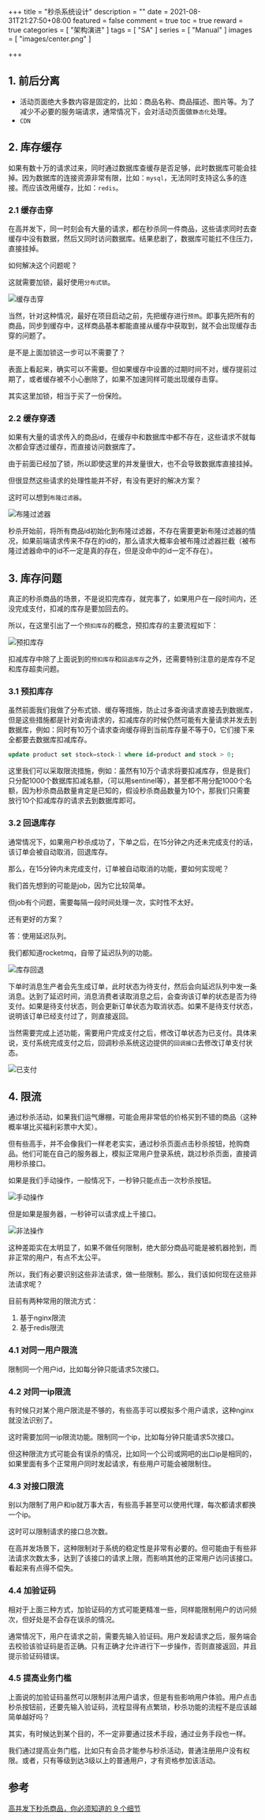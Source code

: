 +++
title = "秒杀系统设计"
description = ""
date = 2021-08-31T21:27:50+08:00
featured = false
comment = true
toc = true
reward = true
categories = [
"架构演进"
]
tags = [
"SA"
]
series = [
"Manual"
]
images = [
"images/center.png"
]

+++

<!--more-->

## 1. 前后分离

- 活动页面绝大多数内容是固定的，比如：商品名称、商品描述、图片等。为了减少不必要的服务端请求，通常情况下，会对活动页面做`静态化`处理。
- `CDN`

## 2. 库存缓存

如果有数十万的请求过来，同时通过数据库查缓存是否足够，此时数据库可能会挂掉。因为数据库的连接资源非常有限，比如：`mysql`，无法同时支持这么多的连接。而应该改用缓存，比如：`redis`。

### 2.1 缓存击穿

在高并发下，同一时刻会有大量的请求，都在秒杀同一件商品，这些请求同时去查缓存中没有数据，然后又同时访问数据库。结果悲剧了，数据库可能扛不住压力，直接挂掉。

如何解决这个问题呢？

这就需要加锁，最好使用`分布式锁`。

![缓存击穿](https://picgo.6and.ltd/img/640)

当然，针对这种情况，最好在项目启动之前，先把缓存进行`预热`。即事先把所有的商品，同步到缓存中，这样商品基本都能直接从缓存中获取到，就不会出现缓存击穿的问题了。

是不是上面加锁这一步可以不需要了？

表面上看起来，确实可以不需要。但如果缓存中设置的过期时间不对，缓存提前过期了，或者缓存被不小心删除了，如果不加速同样可能出现缓存击穿。

其实这里加锁，相当于买了一份保险。

### 2.2 缓存穿透

如果有大量的请求传入的商品id，在缓存中和数据库中都不存在，这些请求不就每次都会穿透过缓存，而直接访问数据库了。

由于前面已经加了锁，所以即使这里的并发量很大，也不会导致数据库直接挂掉。

但很显然这些请求的处理性能并不好，有没有更好的解决方案？

这时可以想到`布隆过滤器`。

![布隆过滤器](https://picgo.6and.ltd/img/布隆过滤器.webp)

秒杀开始前，将所有商品id初始化到布隆过滤器，不存在需要更新布隆过滤器的情况，如果前端请求传来不存在的id的，那么请求大概率会被布隆过滤器拦截（被布隆过滤器命中的id不一定是真的存在，但是没命中的id一定不存在）。



## 3. 库存问题

真正的秒杀商品的场景，不是说扣完库存，就完事了，如果用户在一段时间内，还没完成支付，扣减的库存是要加回去的。

所以，在这里引出了一个`预扣库存`的概念，预扣库存的主要流程如下：

![预扣库存](https://picgo.6and.ltd/img/预扣库存.webp)

扣减库存中除了上面说到的`预扣库存`和`回退库存`之外，还需要特别注意的是库存不足和库存超卖问题。

### 3.1 预扣库存

虽然前面我们我做了分布式锁、缓存等措施，防止过多查询请求直接去到数据库，但是这些措施都是针对查询请求的，扣减库存的时候仍然可能有大量请求并发去到数据库，例如：同时有10万个请求查询缓存得到当前库存量不等于0，它们接下来全都要去数据库扣减库存。

```sql
update product set stock=stock-1 where id=product and stock > 0;
```

这里我们可以采取限流措施，例如：虽然有10万个请求将要扣减库存，但是我们只分配1000个数据库扣减名额，（可以用sentinel等），甚至都不用分配1000个名额，因为秒杀商品数量肯定是已知的，假设秒杀商品数量为10个，那我们只需要放行10个扣减库存的请求去到数据库即可。

### 3.2 回退库存

通常情况下，如果用户秒杀成功了，下单之后，在15分钟之内还未完成支付的话，该订单会被自动取消，回退库存。

那么，在15分钟内未完成支付，订单被自动取消的功能，要如何实现呢？

我们首先想到的可能是job，因为它比较简单。

但job有个问题，需要每隔一段时间处理一次，实时性不太好。

还有更好的方案？

答：使用延迟队列。

我们都知道rocketmq，自带了延迟队列的功能。

![库存回退](https://picgo.6and.ltd/img/库存回退.jpg)

下单时消息生产者会先生成订单，此时状态为待支付，然后会向延迟队列中发一条消息。达到了延迟时间，消息消费者读取消息之后，会查询该订单的状态是否为待支付。如果是待支付状态，则会更新订单状态为取消状态。如果不是待支付状态，说明该订单已经支付过了，则直接返回。

当然需要完成上述功能，需要用户完成支付之后，修改订单状态为已支付。具体来说，支付系统完成支付之后，回调秒杀系统这边提供的`回调接口`去修改订单支付状态。

![已支付](https://picgo.6and.ltd/img/已支付.webp)

## 4. 限流

通过秒杀活动，如果我们运气爆棚，可能会用非常低的价格买到不错的商品（这种概率堪比买福利彩票中大奖）。

但有些高手，并不会像我们一样老老实实，通过秒杀页面点击秒杀按钮，抢购商品。他们可能在自己的服务器上，模拟正常用户登录系统，跳过秒杀页面，直接调用秒杀接口。

如果是我们手动操作，一般情况下，一秒钟只能点击一次秒杀按钮。

![手动操作](https://picgo.6and.ltd/img/手动操作.png)

但是如果是服务器，一秒钟可以请求成上千接口。

![非法操作](https://picgo.6and.ltd/img/非法操作.webp)

这种差距实在太明显了，如果不做任何限制，绝大部分商品可能是被机器抢到，而非正常的用户，有点不太公平。

所以，我们有必要识别这些非法请求，做一些限制。那么，我们该如何现在这些非法请求呢？

目前有两种常用的限流方式：

1. 基于nginx限流
2. 基于redis限流

### 4.1 对同一用户限流

限制同一个用户id，比如每分钟只能请求5次接口。

### 4.2 对同一ip限流

有时候只对某个用户限流是不够的，有些高手可以模拟多个用户请求，这种nginx就没法识别了。

这时需要加同一ip限流功能。限制同一个ip，比如每分钟只能请求5次接口。

但这种限流方式可能会有误杀的情况，比如同一个公司或网吧的出口ip是相同的，如果里面有多个正常用户同时发起请求，有些用户可能会被限制住。

### 4.3 对接口限流

别以为限制了用户和ip就万事大吉，有些高手甚至可以使用代理，每次都请求都换一个ip。

这时可以限制请求的接口总次数。

在高并发场景下，这种限制对于系统的稳定性是非常有必要的。但可能由于有些非法请求次数太多，达到了该接口的请求上限，而影响其他的正常用户访问该接口。看起来有点得不偿失。

### 4.4 加验证码

相对于上面三种方式，加验证码的方式可能更精准一些，同样能限制用户的访问频次，但好处是不会存在误杀的情况。

通常情况下，用户在请求之前，需要先输入验证码。用户发起请求之后，服务端会去校验该验证码是否正确。只有正确才允许进行下一步操作，否则直接返回，并且提示验证码错误。

### 4.5 提高业务门槛

上面说的加验证码虽然可以限制非法用户请求，但是有些影响用户体验。用户点击秒杀按钮前，还要先输入验证码，流程显得有点繁琐，秒杀功能的流程不是应该越简单越好吗？

其实，有时候达到某个目的，不一定非要通过技术手段，通过业务手段也一样。

我们通过提高业务门槛，比如只有会员才能参与秒杀活动，普通注册用户没有权限。或者，只有等级到达3级以上的普通用户，才有资格参加该活动。

## 参考

[高并发下秒杀商品，你必须知道的 9 个细节](https://mp.weixin.qq.com/s/-zIErc95bxqHYwpnuyUd3g)

